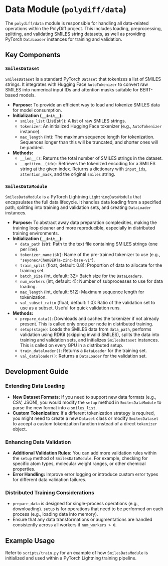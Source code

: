 # Data Module (`polydiff/data`)

The `polydiff/data` module is responsible for handling all data-related operations within the PolyDiff project. This includes loading, preprocessing, splitting, and validating SMILES string datasets, as well as providing PyTorch `DataLoader` instances for training and validation.

## Key Components

### `SmilesDataset`

`SmilesDataset` is a standard PyTorch `Dataset` that tokenizes a list of SMILES strings. It integrates with Hugging Face `AutoTokenizer` to convert raw SMILES into numerical input IDs and attention masks suitable for BERT-based models.

-   **Purpose:** To provide an efficient way to load and tokenize SMILES data for model consumption.
-   **Initialization (`__init__`):**
    -   `smiles_list` (List[str]): A list of raw SMILES strings.
    -   `tokenizer`: An initialized Hugging Face tokenizer (e.g., `AutoTokenizer` instance).
    -   `max_length` (int): The maximum sequence length for tokenization. Sequences longer than this will be truncated, and shorter ones will be padded.
-   **Methods:**
    -   `__len__()`: Returns the total number of SMILES strings in the dataset.
    -   `__getitem__(idx)`: Retrieves the tokenized encoding for a SMILES string at the given index. Returns a dictionary with `input_ids`, `attention_mask`, and the original `smiles` string.

### `SmilesDataModule`

`SmilesDataModule` is a PyTorch Lightning `LightningDataModule` that encapsulates the full data lifecycle. It handles data loading from a specified path, splitting into training and validation sets, and creating `DataLoader` instances.

-   **Purpose:** To abstract away data preparation complexities, making the training loop cleaner and more reproducible, especially in distributed training environments.
-   **Initialization (`__init__`):**
    -   `data_path` (str): Path to the text file containing SMILES strings (one per line).
    -   `tokenizer_name` (str): Name of the pre-trained tokenizer to use (e.g., `"seyonec/ChemBERTa-zinc-base-v1"`).
    -   `train_split` (float, default: 0.8): Proportion of data to allocate for the training set.
    -   `batch_size` (int, default: 32): Batch size for the `DataLoader`s.
    -   `num_workers` (int, default: 4): Number of subprocesses to use for data loading.
    -   `max_length` (int, default: 512): Maximum sequence length for tokenization.
    -   `val_subset_ratio` (float, default: 1.0): Ratio of the validation set to use as a subset. Useful for quick validation runs.
-   **Methods:**
    -   `prepare_data()`: Downloads and caches the tokenizer if not already present. This is called only once per node in distributed training.
    -   `setup(stage)`: Loads the SMILES data from `data_path`, performs validation using RDKit (skipping invalid SMILES), splits the data into training and validation sets, and initializes `SmilesDataset` instances. This is called on every GPU in a distributed setup.
    -   `train_dataloader()`: Returns a `DataLoader` for the training set.
    -   `val_dataloader()`: Returns a `DataLoader` for the validation set.

## Development Guide

### Extending Data Loading

-   **New Dataset Formats:** If you need to support new data formats (e.g., CSV, JSON), you would modify the `setup` method in `SmilesDataModule` to parse the new format into a `smiles_list`.
-   **Custom Tokenization:** If a different tokenization strategy is required, you might need to create a new `Dataset` class or modify `SmilesDataset` to accept a custom tokenization function instead of a direct `tokenizer` object.

### Enhancing Data Validation

-   **Additional Validation Rules:** You can add more validation rules within the `setup` method of `SmilesDataModule`. For example, checking for specific atom types, molecular weight ranges, or other chemical properties.
-   **Error Handling:** Improve error logging or introduce custom error types for different data validation failures.

### Distributed Training Considerations

-   `prepare_data` is designed for single-process operations (e.g., downloading). `setup` is for operations that need to be performed on each process (e.g., loading data into memory).
-   Ensure that any data transformations or augmentations are handled consistently across all workers if `num_workers > 0`.

## Example Usage

Refer to `scripts/train.py` for an example of how `SmilesDataModule` is initialized and used within a PyTorch Lightning training pipeline.
